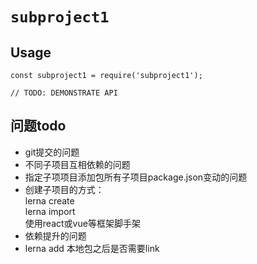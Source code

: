 # `subproject1`

## Usage

```
const subproject1 = require('subproject1');

// TODO: DEMONSTRATE API
```
## 问题todo
- git提交的问题
- 不同子项目互相依赖的问题
- 指定子项项目添加包所有子项目package.json变动的问题
- 创建子项目的方式：<br/>
lerna create<br>
lerna import<br>
使用react或vue等框架脚手架
- 依赖提升的问题
- lerna add 本地包之后是否需要link
